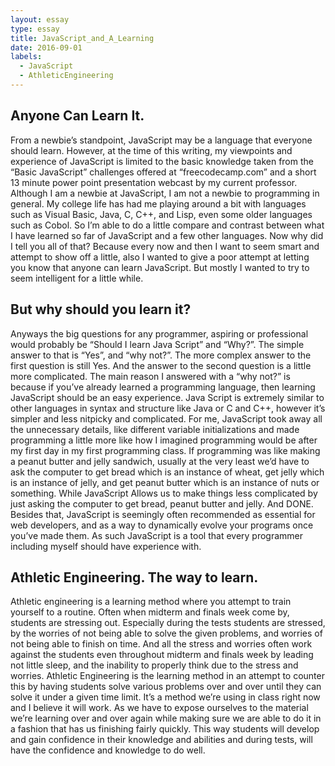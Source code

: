 ```yaml
---
layout: essay
type: essay
title: JavaScript_and_A_Learning
date: 2016-09-01
labels:
  - JavaScript
  - AthleticEngineering
---
```


## Anyone Can Learn It.
From a newbie’s standpoint, JavaScript may be a language that everyone should learn.  However, at the time of this writing, my viewpoints and experience of JavaScript is limited to the basic knowledge taken from the “Basic JavaScript” challenges offered at “freecodecamp.com” and a short 13 minute power point presentation webcast by my current professor.  Although I am a newbie at JavaScript, I am not a newbie to programming in general.  My college life has had me playing around  a bit with languages such as Visual Basic, Java, C, C++, and Lisp, even some older languages such as Cobol.  So I’m able to do a little compare and contrast between what I have learned so far of JavaScript and a few other languages.  Now why did I tell you all of that?  Because every now and then I want to seem smart and attempt to show off a little, also I wanted to give a poor attempt at letting you know that anyone can learn JavaScript.  But mostly I wanted to try to seem intelligent for a little while.

## But why should you learn it?

Anyways the big questions for any programmer, aspiring or professional would probably be “Should I learn Java Script” and “Why?”.  The  simple answer to that is “Yes”, and “why not?”.  The more complex answer to the first question is still Yes.  And the answer to the second question is a little more complicated.  The main reason I answered with a “why not?” is because if you’ve already learned a programming language, then learning JavaScript should be an easy experience.  Java Script is extremely similar to other languages in syntax and structure like Java or C and C++, however it’s simpler and less nitpicky and complicated.  For me, JavaScript took away all the unnecessary details, like different variable initializations and made programming a little more like how I imagined programming would be after my first day in my first programming class.  If programming was like making a peanut butter and jelly sandwich, usually at the very least we’d have to ask the computer to get bread which is an instance of wheat, get jelly which is an instance of jelly, and get peanut butter which is an instance of nuts or something.  While JavaScript Allows us to make things less complicated by just asking the computer to get bread, peanut butter and jelly.  And DONE.   Besides that, JavaScript is seemingly often recommended as essential for web developers, and as a way to dynamically evolve your programs once you’ve made them.  As such JavaScript is a tool that every programmer including myself should have experience with.

## Athletic Engineering.  The way to learn.

Athletic engineering is a learning method where you attempt to train yourself to a routine.  Often when midterm and finals week come by, students are stressing out.  Especially during the tests students are stressed, by the worries of not being able to solve the given problems, and worries of not being able to finish on time.  And all the stress and worries often work against the students even throughout midterm and finals week by leading not little sleep, and the inability to properly think due to the stress and worries.  Athletic Engineering is the learning method in an attempt to counter this by having students solve various problems over and over until they can solve it under a given time limit.  It’s a method we’re using in class right now and I believe it will work.  As we have to expose ourselves to the material we’re learning over and over again while making sure we are able to do it in a fashion that has us finishing fairly quickly.  This way students will develop and gain confidence in their knowledge and abilities and during tests, will have the confidence and knowledge to do well.

